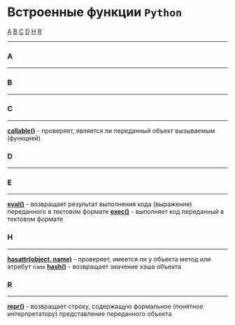 # Встроенные функции `Python`
[A](#A) [B](#B) [C](#C) [D](#D) [H](#H) [R](#R) 
***

### A
***


### B
***



### C
***
**[callable()](_встроенные%20функции%20Python.md#callable)** - проверяет, является ли переданный объект вызываемым (функцией)


### D
***


### E
***
**[eval()](_встроенные%20функции%20Python.md#eval%20expression)** - возвращает результат выполнения кода (выражение) переданного в тектовом формате
**[exec()](_встроенные%20функции%20Python.md#exec)** - выполняет код переданный в тектовом формате


### H
***
**[hasattr(object, name)](_встроенные%20функции%20Python.md#hasattr%20object%20name)** - проверяет, имеется ли у объекта метод или атрибут `name`
**[hash()](_встроенные%20функции%20Python.md#hash)** - возвращает значение хэша объекта


### R
***
**[repr()](_встроенные%20функции%20Python.md#repr)** - возвращает строку, содержащую формальное (понятное интерпретатору) представление переданного объекта


